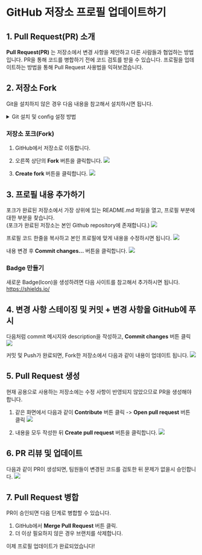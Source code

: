 # GitHub 저장소 프로필 업데이트하기 

## 1. Pull Request(PR) 소개
**Pull Request(PR)** 는 저장소에서 변경 사항을 제안하고 다른 사람들과 협업하는 방법입니다. PR을 통해 코드를 병합하기 전에 코드 검토를 받을 수 있습니다.
프로필을 업데이트하는 방법을 통해 Pull Request 사용법을 익혀보겠습니다.

## 2. 저장소 Fork
Git을 설치하지 않은 경우 다음 내용을 참고해서 설치하시면 됩니다.
<details>
<summary>Git 설치 및 config 설정 방법</summary>

### Git 설치
```sh
# Git 설치 (Linux)
sudo apt install git

# Git 설치 (MacOS)
brew install git

# Git 설치 (Windows)
# https://git-scm.com/ 에서 다운로드 후 설치
```

### Git 설정
```sh
git config --global user.name "Your Name"
git config --global user.email "your.email@example.com"
```
</details>

### 저장소 포크(Fork)
1. GitHub에서 저장소로 이동합니다.

2. 오른쪽 상단의 **Fork** 버튼을 클릭합니다.
![](../assets/imgs/git-tutorial/git-tutorial-step1.png)

3. **Create fork** 버튼을 클릭합니다.
![](../assets/imgs/git-tutorial/git-tutorial-step2.png)

## 3. 프로필 내용 추가하기
포크가 완료된 저장소에서 가장 상위에 있는 README.md 파일을 열고, 프로필 부분에 대한 부분을 찾습니다.
<br>
(포크가 완료된 저장소는 본인 Github repository에 존재합니다.)
![](../assets/imgs/git-tutorial/git-tutorial-step3.png)

프로필 코드 한줄을 복사하고 본인 프로필에 맞게 내용을 수정하시면 됩니다.
![](../assets/imgs/git-tutorial/git-tutorial-step4.png)

내용 변경 후 **Commit changes...** 버튼을 클릭합니다.
![](../assets/imgs/git-tutorial/git-tutorial-step5.png)

### Badge 만들기
새로운 Badge(Icon)을 생성하려면 다음 사이트를 참고해서 추가하시면 됩니다.
https://shields.io/ 

## 4. 변경 사항 스테이징 및 커밋 + 변경 사항을 GitHub에 푸시
다음처럼 commit 메시지와 description을 작성하고, **Commit changes** 버튼 클릭
![](../assets/imgs/git-tutorial/git-tutorial-step6.png)

커밋 및 Push가 완료되면, Fork한 저장소에서 다음과 같이 내용이 업데이트 됩니다.
![](../assets/imgs/git-tutorial/git-tutorial-step7.png)

## 5. Pull Request 생성
현재 공용으로 사용하는 저장소에는 수정 사항이 반영되지 않았으므로 PR을 생성해야 합니다.
1. 같은 화면에서 다음과 같이 **Contribute** 버튼 클릭 -> **Open pull request** 버튼 클릭
![](../assets/imgs/git-tutorial/git-tutorial-step8.png)

2. 내용을 모두 작성한 뒤 **Create pull request** 버튼을 클릭합니다.
![](../assets/imgs/git-tutorial/git-tutorial-step9.png)

## 6. PR 리뷰 및 업데이트
다음과 같이 PR이 생성되면, 팀원들이 변경된 코드를 검토한 뒤 문제가 없을시 승인합니다.
![](../assets/imgs/git-tutorial/git-tutorial-step10.png)

## 7. Pull Request 병합
PR이 승인되면 다음 단계로 병합할 수 있습니다.
1. GitHub에서 **Merge Pull Request** 버튼 클릭.
2. 더 이상 필요하지 않은 경우 브랜치를 삭제합니다.

이제 프로필 업데이트가 완료되었습니다!

